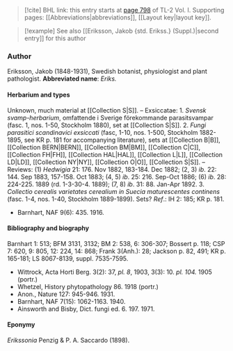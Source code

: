 > [!cite] BHL link: this entry starts at [page 798](https://www.biodiversitylibrary.org/page/33120929) of TL-2 Vol. I.
> Supporting pages: [[Abbreviations|abbreviations]], [[Layout key|layout key]].

> [!example] See also [[Eriksson, Jakob {std. Erikss.} (Suppl.)|second entry]] for this author

### Author

Eriksson, Jakob (1848-1931), Swedish botanist, physiologist and plant pathologist. 
**Abbreviated name**: *Eriks.*

#### Herbarium and types

Unknown, much material at [[Collection S|S]]. – Exsiccatae: 1. *Svensk svamp-herbarium*, omfattende i Sverige förekommande parasitsvampar (fasc. 1, nos. 1-50, Stockholm 1880), set at [[Collection S|S]].
2. *Fungi parasitici scandinavici exsiccati* (fasc, 1-10, nos. 1-500, Stockholm 1882-1895, see KR p. 181 for accompanying literature), sets at [[Collection B|B]], [[Collection BERN|BERN]], [[Collection BM|BM]], [[Collection C|C]], [[Collection FH|FH]], [[Collection HAL|HAL]], [[Collection L|L]], [[Collection LD|LD]], [[Collection NY|NY]], [[Collection O|O]], [[Collection S|S]]. – Reviews: (1) *Hedwigia* 21: 176. Nov 1882, 183-184. Dec 1882; (2, 3) *ib*. 22: 144. Sep 1883, 157-158. Oct 1883; (4, 5) *ib*. 25: 216. Sep-Oct 1886; (6) *ib*. 28: 224-225. 1889 (rd. 1-3-30-4. 1889); (7, 8) *ib*. 31: 88. Jan-Apr 1892.
3. *Collectio cerealis varietates cerealium in Suecia maturescentes continens* (fasc. 1-4, nos. 1-40, Stockholm 1889-1899). Sets?
*Ref*.: IH 2: 185; KR p. 181.
- Barnhart, NAF 9(6): 435. 1916.

#### Bibliography and biography

Barnhart 1: 513; BFM 3131, 3132; BM 2: 538, 6: 306-307; Bossert p. 118; CSP 7: 620, 9: 805, 12: 224, 14: 868; Frank 3(Anh.): 28; Jackson p. 82, 491; KR p. 165-181; LS 8067-8139, suppl. 7535-7595.
- Wittrock, Acta Horti Berg. 3(2): 37, *pl. 8*, 1903, 3(3): 10. *pl. 104.* 1905 (portr.)
- Whetzel, History phytopathology 86. 1918 (portr.)
- Anon., Nature 127: 945-946. 1931.
- Barnhart, NAF 7(15): 1062-1163. 1940.
- Ainsworth and Bisby, Dict. fungi ed. 6. 197. 1971.

#### Eponymy

*Erikssonia* Penzig & P. A. Saccardo (1898).

